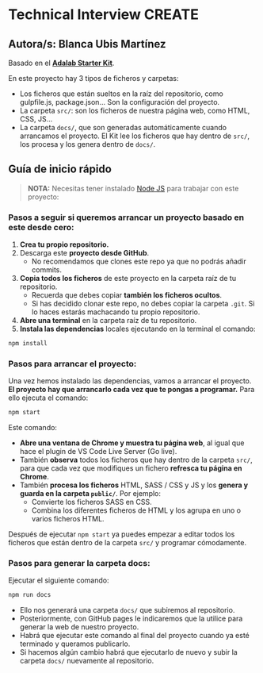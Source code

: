# Technical Interview CREATE

## Autora/s: Blanca Ubis Martínez

Basado en el [**Adalab Starter Kit**](https://github.com/Adalab/adalab-web-starter-kit).

En este proyecto hay 3 tipos de ficheros y carpetas:

- Los ficheros que están sueltos en la raíz del repositorio, como gulpfile.js, package.json... Son la configuración del proyecto.
- La carpeta `src/`: son los ficheros de nuestra página web, como HTML, CSS, JS...
- La carpeta `docs/`, que son generadas automáticamente cuando arrancamos el proyecto. El Kit lee los ficheros que hay dentro de `src/`, los procesa y los genera dentro de `docs/`.

## Guía de inicio rápido

> **NOTA:** Necesitas tener instalado [Node JS](https://nodejs.org/) para trabajar con este proyecto:

### Pasos a seguir si queremos arrancar un proyecto basado en este desde cero:

1. **Crea tu propio repositorio.**
1. Descarga este **proyecto desde GitHub**.
   - No recomendamos que clones este repo ya que no podrás añadir commits.
1. **Copia todos los ficheros** de este proyecto en la carpeta raíz de tu repositorio.
   - Recuerda que debes copiar **también los ficheros ocultos**.
   - Si has decidido clonar este repo, no debes copiar la carpeta `.git`. Si lo haces estarás machacando tu propio repositorio.
1. **Abre una terminal** en la carpeta raíz de tu repositorio.
1. **Instala las dependencias** locales ejecutando en la terminal el comando:

```bash
npm install
```

### Pasos para arrancar el proyecto:

Una vez hemos instalado las dependencias, vamos a arrancar el proyecto. **El proyecto hay que arrancarlo cada vez que te pongas a programar.** Para ello ejecuta el comando:

```bash
npm start
```

Este comando:

- **Abre una ventana de Chrome y muestra tu página web**, al igual que hace el plugin de VS Code Live Server (Go live).
- También **observa** todos los ficheros que hay dentro de la carpeta `src/`, para que cada vez que modifiques un fichero **refresca tu página en Chrome**.
- También **procesa los ficheros** HTML, SASS / CSS y JS y los **genera y guarda en la carpeta `public/`**. Por ejemplo:
  - Convierte los ficheros SASS en CSS.
  - Combina los diferentes ficheros de HTML y los agrupa en uno o varios ficheros HTML.

Después de ejecutar `npm start` ya puedes empezar a editar todos los ficheros que están dentro de la carpeta `src/` y programar cómodamente.

### Pasos para generar la carpeta docs:

Ejecutar el siguiente comando:

```bash
npm run docs
```

- Ello nos generará una carpeta `docs/` que subiremos al repositorio.
- Posteriormente, con GitHub pages le indicaremos que la utilice para generar la web de nuestro proyecto.
- Habrá que ejecutar este comando al final del proyecto cuando ya esté terminado y queramos publicarlo.
- Si hacemos algún cambio habrá que ejecutarlo de nuevo y subir la carpeta `docs/` nuevamente al repositorio.
